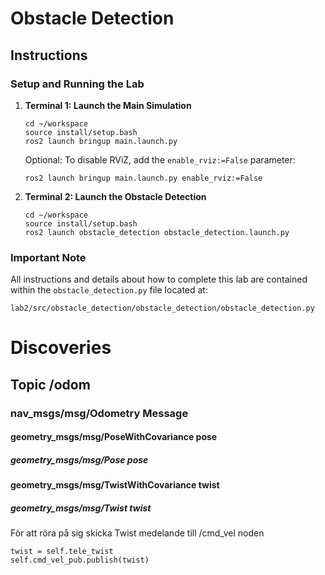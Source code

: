 # Obstacle Detection

## Instructions

### Setup and Running the Lab

1. **Terminal 1: Launch the Main Simulation**
   ```
   cd ~/workspace
   source install/setup.bash
   ros2 launch bringup main.launch.py
   ```
   
   Optional: To disable RViZ, add the `enable_rviz:=False` parameter:
   ```
   ros2 launch bringup main.launch.py enable_rviz:=False
   ```

2. **Terminal 2: Launch the Obstacle Detection**
   ```
   cd ~/workspace
   source install/setup.bash
   ros2 launch obstacle_detection obstacle_detection.launch.py
   ```

### Important Note

All instructions and details about how to complete this lab are contained within the `obstacle_detection.py` file located at:
```
lab2/src/obstacle_detection/obstacle_detection/obstacle_detection.py
```
# Discoveries

## Topic /odom
### nav_msgs/msg/Odometry Message
#### geometry_msgs/msg/PoseWithCovariance pose
#####  geometry_msgs/msg/Pose pose
#### geometry_msgs/msg/TwistWithCovariance twist
##### geometry_msgs/msg/Twist twist

För att röra på sig skicka Twist medelande till /cmd_vel noden
```
twist = self.tele_twist
self.cmd_vel_pub.publish(twist)
```
